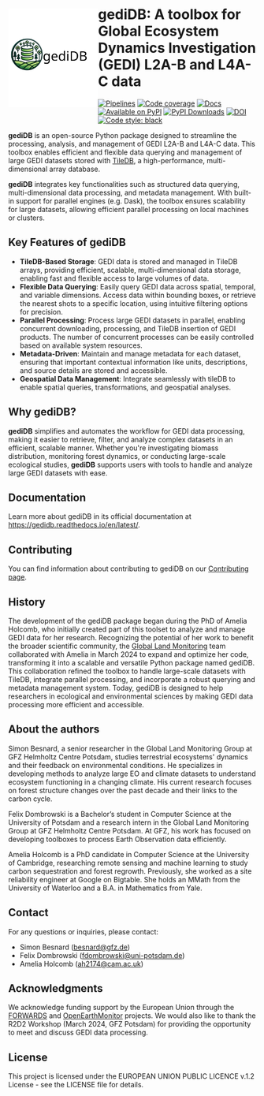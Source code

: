 <p align="center">
<a href="https://github.com/simonbesnard1/gedidb.git">
    <img src="https://github.com/simonbesnard1/gedidb/blob/main/doc/_static/logos/gediDB_logo.svg" 
         alt="gediDB Logo" height="200px" hspace="0px" vspace="30px" align="left">
</a>
</p>


# gediDB: A toolbox for Global Ecosystem Dynamics Investigation (GEDI) L2A-B and L4A-C data

[![Pipelines](https://github.com/simonbesnard1/gedidb/actions/workflows/ci.yaml/badge.svg)](https://github.com/simonbesnard1/gedidb/actions?query=workflow%3ACI)
[![Code coverage](https://codecov.io/gh/simonbesnard1/gedidb/branch/main/graph/badge.svg?flag=unittests)](https://codecov.io/gh/simonbesnard1/gedidb)
[![Docs](https://readthedocs.org/projects/gedidb/badge/?version=latest)](https://gedidb.readthedocs.io/en/latest/)
[![Available on PyPI](https://img.shields.io/pypi/v/gedidb.svg)](https://pypi.python.org/pypi/gedidb/)
[![PyPI Downloads](https://static.pepy.tech/badge/gedidb)](https://pepy.tech/projects/gedidb)
[![DOI](https://zenodo.org/badge/DOI/10.5281/zenodo.13885229.svg)](https://doi.org/10.5281/zenodo.13885228)
[![Code style: black](https://img.shields.io/badge/code%20style-black-000000.svg)](https://github.com/psf/black)

**gediDB** is an open-source Python package designed to streamline the processing, analysis, and management of GEDI L2A-B and L4A-C data. This toolbox enables efficient and flexible data querying and management of large GEDI datasets stored with [TileDB](https://tiledb.com/), a high-performance, multi-dimensional array database.

**gediDB** integrates key functionalities such as structured data querying, multi-dimensional data processing, and metadata management. With built-in support for parallel engines (e.g. Dask), the toolbox ensures scalability for large datasets, allowing efficient parallel processing on local machines or clusters.

## Key Features of gediDB

- **TileDB-Based Storage**: GEDI data is stored and managed in TileDB arrays, providing efficient, scalable, multi-dimensional data storage, enabling fast and flexible access to large volumes of data.
- **Flexible Data Querying**: Easily query GEDI data across spatial, temporal, and variable dimensions. Access data within bounding boxes, or retrieve the nearest shots to a specific location, using intuitive filtering options for precision.
- **Parallel Processing**: Process large GEDI datasets in parallel, enabling concurrent downloading, processing, and TileDB insertion of GEDI products. The number of concurrent processes can be easily controlled based on available system resources.
- **Metadata-Driven**: Maintain and manage metadata for each dataset, ensuring that important contextual information like units, descriptions, and source details are stored and accessible.
- **Geospatial Data Management**: Integrate seamlessly with tileDB to enable spatial queries, transformations, and geospatial analyses.

## Why gediDB?
**gediDB** simplifies and automates the workflow for GEDI data processing, making it easier to retrieve, filter, and analyze complex datasets in an efficient, scalable manner. Whether you're investigating biomass distribution, monitoring forest dynamics, or conducting large-scale ecological studies, **gediDB** supports users with tools to handle and analyze large GEDI datasets with ease.

## Documentation

Learn more about gediDB in its official documentation at
<https://gedidb.readthedocs.io/en/latest/>.

## Contributing

You can find information about contributing to gediDB on our
[Contributing page](https://gedidb.readthedocs.io/en/latest/user/contributing.html).

## History

The development of the gediDB package began during the PhD of Amelia Holcomb, who initially created part of this toolset to analyze and manage GEDI data for her research. Recognizing the potential of her work to benefit the broader scientific community, the [Global Land Monitoring](https://www.gfz-potsdam.de/en/section/remote-sensing-and-geoinformatics/topics/global-land-monitoring) team collaborated with Amelia in March 2024 to expand and optimize her code, transforming it into a scalable and versatile Python package named gediDB. This collaboration refined the toolbox to handle large-scale datasets with TileDB, integrate parallel processing, and incorporate a robust querying and metadata management system. Today, gediDB is designed to help researchers in ecological and environmental sciences by making GEDI data processing more efficient and accessible.

## About the authors

Simon Besnard, a senior researcher in the Global Land Monitoring Group at GFZ Helmholtz Centre Potsdam, studies terrestrial ecosystems' dynamics and their feedback on environmental conditions. He specializes in developing methods to analyze large EO and climate datasets to understand ecosystem functioning in a changing climate. His current research focuses on forest structure changes over the past decade and their links to the carbon cycle. 

Felix Dombrowski is a Bachelor’s student in Computer Science at the University of Potsdam and a research intern in the Global Land Monitoring Group at GFZ Helmholtz Centre Potsdam. At GFZ, his work has focused on developing toolboxes to process Earth Observation data efficiently.

Amelia Holcomb is a PhD candidate in Computer Science at the University of Cambridge, researching remote sensing and machine learning to study carbon sequestration and forest regrowth. Previously, she worked as a site reliability engineer at Google on Bigtable. She holds an MMath from the University of Waterloo and a B.A. in Mathematics from Yale.

## Contact

For any questions or inquiries, please contact:
- Simon Besnard (besnard@gfz.de)
- Felix Dombrowski (fdombrowski@uni-potsdam.de)
- Amelia Holcomb (ah2174@cam.ac.uk)

## Acknowledgments
We acknowledge funding support by the European Union through the [FORWARDS](https://forwards-project.eu/) and [OpenEarthMonitor](https://earthmonitor.org/) projects. We would also like to thank the R2D2 Workshop (March 2024, GFZ Potsdam) for providing the opportunity to meet and discuss GEDI data processing.

## License
This project is licensed under the EUROPEAN UNION PUBLIC LICENCE v.1.2 License - see the LICENSE file for details.
